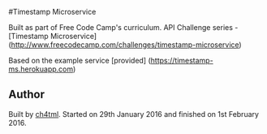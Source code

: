 #Timestamp Microservice

Built as part of Free Code Camp's curriculum. API Challenge series - [Timestamp Microservice] (http://www.freecodecamp.com/challenges/timestamp-microservice)

Based on the example service [provided] (https://timestamp-ms.herokuapp.com)

## Author 

Built by [ch4tml](https://github.com/ch4tml/). Started on 29th January 2016 and finished on 1st February 2016.